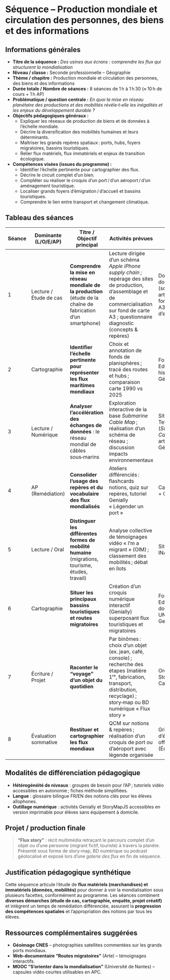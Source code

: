 # Séquence – Production mondiale et circulation des personnes, des biens et des informations

## Informations générales
- **Titre de la séquence :** *Des usines aux écrans : comprendre les flux qui structurent la mondialisation*
- **Niveau / classe :** Seconde professionnelle – Géographie  
- **Thème / chapitre :** Production mondiale et circulation des personnes, des biens et des informations  
- **Durée totale / Nombre de séances :** 8 séances de 1 h à 1 h 30 (≈ 10 h de cours + 1 h AP)  
- **Problématique / question centrale :** *En quoi la mise en réseau planétaire des productions et des mobilités révèle‑t‑elle les inégalités et les enjeux du développement durable ?*  
- **Objectifs pédagogiques généraux :**  
  - Expliquer les réseaux de production de biens et de données à l’échelle mondiale.  
  - Décrire la diversification des mobilités humaines et leurs déterminants.  
  - Maîtriser les grands repères spatiaux : ports, hubs, foyers migratoires, bassins touristiques.  
  - Relier flux matériels, flux immatériels et enjeux de transition écologique.  
- **Compétences visées (issues du programme) :**  
  - Identifier l’échelle pertinente pour cartographier des flux.  
  - Décrire le circuit complet d’un bien.  
  - Compléter ou réaliser le croquis d’un port / d’un aéroport / d’un aménagement touristique.  
  - Localiser grands foyers d’émigration / d’accueil et bassins touristiques.  
  - Comprendre le lien entre transport et changement climatique.  

## Tableau des séances

| Séance | Dominante (L/O/E/AP) | Titre / Objectif principal | Activités prévues | Supports utilisés | Évaluation |
| ------ | -------------------- | -------------------------- | ----------------- | ----------------- | ---------- |
| 1 | Lecture / Étude de cas | **Comprendre la mise en réseau mondiale de la production** (étude de la chaîne de fabrication d’un smartphone) | Lecture dirigée d’un schéma *Apple iPhone supply chain* ; repérage des sites de production, d’assemblage et de commercialisation sur fond de carte A3 ; questionnaire diagnostic (concepts & repères) | Dossier documentaire (schéma + articles presse), fond de carte A3, sites d’entreprise | Réponses au questionnaire (diagnostic) |
| 2 | Cartographie | **Identifier l’échelle pertinente pour représenter les flux maritimes mondiaux** | Choix et annotation de fonds de planisphères ; tracé des routes et hubs ; comparaison carte 1990 vs 2025 | Fonds IGN Edugéo ; cartes historiques Géoconfluences | Carte commentée (capacités cartographiques) |
| 3 | Lecture / Numérique | **Analyser l’accélération des échanges de données** : le réseau mondial de câbles sous‑marins | Exploration interactive de la base *Submarine Cable Map* ; réalisation d’un schéma de réseau ; discussion impacts environnementaux | Site TeleGeography (*Submarine Cable Map*), article Géoconfluences | Mini‑présentation orale (3 min) |
| 4 | AP (Remédiation) | **Consolider l’usage des repères et du vocabulaire des flux mondialisés** | Ateliers différenciés : flashcards notions, quiz sur repères, tutoriel Genially « Légender un port » | Cartes muettes + Genially | Auto‑évaluation formative |
| 5 | Lecture / Oral | **Distinguer les différentes formes de mobilité humaine** (migrations, tourisme, études, travail) | Analyse collective de témoignages vidéo « I’m a migrant » (OIM) ; classement des mobilités ; débat en îlots | Site OIM, vidéos INA | Fiche de synthèse coopérative |
| 6 | Cartographie | **Situer les principaux bassins touristiques et routes migratoires** | Création d’un croquis numérique interactif (Genially) superposant flux touristiques et migratoires | Fonds de carte Edugéo ; base données UNWTO ; Genially | Croquis évalué selon grille (localisation & légende) |
| 7 | Écriture / Projet | **Raconter le “voyage” d’un objet du quotidien** | Par binômes : choix d’un objet (ex. jean, café, console) ; recherche des étapes (matière 1ʳᵉ, fabrication, transport, distribution, recyclage) ; story‑map ou BD numérique « Flux story » | Ordinateurs, StoryMapJS ou Canva | Production « Flux story » (évaluation critères narration + rigueur géographique) |
| 8 | Évaluation sommative | **Restituer et cartographier les flux mondiaux** | QCM sur notions & repères ; réalisation d’un croquis de port ou d’aéroport avec légende organisée | Grilles d’évaluation officielles (Éduscol) | Note sommative + bilan compétences |

## Modalités de différenciation pédagogique
- **Hétérogénéité de niveaux** : groupes de besoin pour l’AP ; tutoriels vidéo accessibles en autonomie ; fiches méthode simplifiées.  
- **Langue** : glossaire bilingue FR/EN des notions clés pour les élèves allophones.  
- **Outillage numérique** : activités Genially et StoryMapJS accessibles en version imprimable pour élèves sans équipement à domicile.  

## Projet / production finale
> **“Flux story”** : récit multimédia retraçant le parcours complet d’un objet ou d’une personne (migrant fictif, touriste) à travers la planète. Présenté sous forme de story‑map, BD numérique ou podcast géolocalisé et exposé lors d’une *galerie des flux* en fin de séquence.

## Justification pédagogique synthétique
Cette séquence articule l’étude de **flux matériels (marchandises) et immatériels (données, mobilités)** pour donner à voir la mondialisation sous plusieurs facettes, conformément au programme. Les séances combinent **diverses démarches (étude de cas, cartographie, enquête, projet créatif)** et intègrent un temps de remédiation différenciée, assurant la **progression des compétences spatiales** et l’appropriation des notions par tous les élèves.

## Ressources complémentaires suggérées
- **Géoimage CNES** – photographies satellites commentées sur les grands ports mondiaux.  
- **Web‑documentaire “Routes migratoires”** (Arte) – témoignages interactifs.  
- **MOOC “S’orienter dans la mondialisation”** (Université de Nantes) – capsules vidéo courtes utilisables en APC.  
